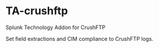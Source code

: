# TA-crushftp
Splunk Technology Addon for CrushFTP


Set field extractions and CIM compliance to CrushFTP logs.
